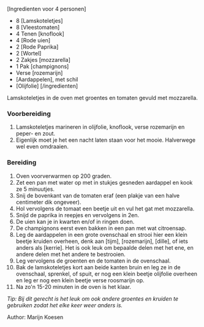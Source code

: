 [Ingredienten voor 4 personen]
* 8 [Lamskoteletjes]
* 8 [Vleestomaten]
* 4 Tenen [knoflook]
* 4 [Rode uien]
* 2 [Rode Paprika]
* 2 [Wortel]
* 2 Zakjes [mozzarella]
* 1 Pak [champignons]
* Verse [rozemarijn]
* [Aardappelen], met schil
* [Olijfolie]
[/ingredienten]


Lamskoteletjes in de oven met groentes en tomaten gevuld met mozzarella.

### Voorbereiding

1. Lamskoteletjes marineren in olijfolie, knoflook, verse rozemarijn en peper- en zout. 
2. Eigenlijk moet je het een nacht laten staan voor het mooie. Halverwege wel even omdraaien.


### Bereiding

1. Oven voorverwarmen op 200 graden.
2. Zet een pan met water op met in stukjes gesneden aardappel en kook ze 5 minuutjes.
3. Snij de bovenkant van de tomaten eraf (een plakje van een halve centimeter dik ongeveer). 
4. Hol vervolgens de tomaat een beetje uit en vul het gat met mozzarella.
5. Snijd de paprika in reepjes en vervolgens in 2en. 
6. De uien kan je in kwarten en/of in ringen doen. 
7. De champignons eerst even bakken in een pan met wat citroensap.
8. Leg de aardappelen in een grote ovenschaal en strooi hier een klein beetje kruiden overheen, denk aan [tijm], [rozemarijn], [dille], of iets anders als [kerrie]. Het is ook leuk om bepaalde delen met het ene, en andere delen met het andere te bestrooien.
9. Leg vervolgens de groenten en de tomaten in de ovenschaal.
10. Bak de lamskoteletjes kort aan beide kanten bruin en leg ze in de ovenschaal, sprenkel, of spuit, er nog een klein beetje olijfolie overheen en leg er nog een klein beetje verse roosmarijn op. 
11. Na zo'n 15-20 minuten in de oven is het klaar.

*Tip: Bij dit gerecht is het leuk om ook andere groentes en kruiden te gebruiken zodat het elke keer weer anders is.*

Author: Marijn Koesen